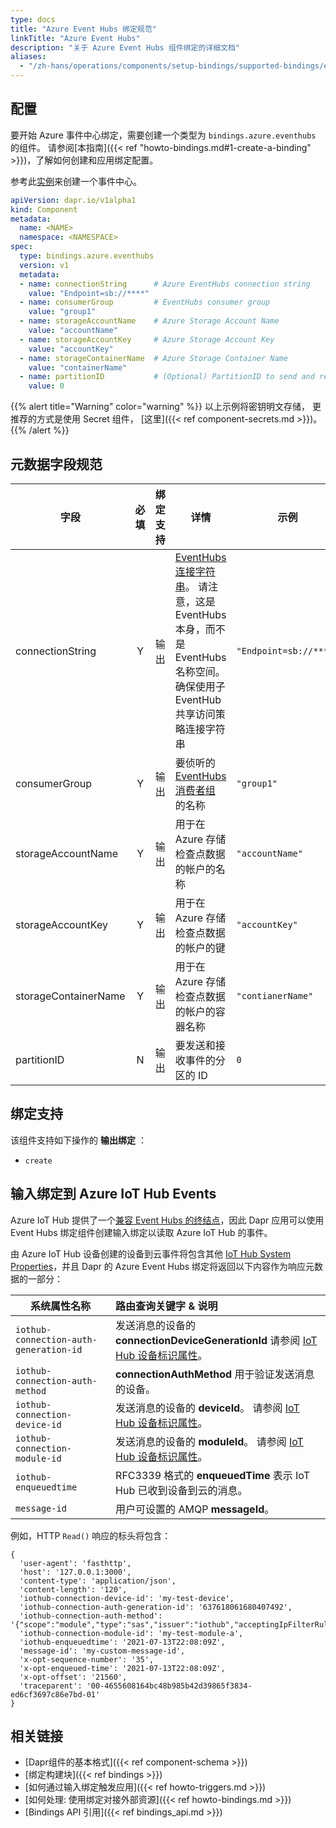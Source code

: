 ```yaml
---
type: docs
title: "Azure Event Hubs 绑定规范"
linkTitle: "Azure Event Hubs"
description: "关于 Azure Event Hubs 组件绑定的详细文档"
aliases:
  - "/zh-hans/operations/components/setup-bindings/supported-bindings/eventhubs/"
---
```


## 配置

要开始 Azure 事件中心绑定，需要创建一个类型为 `bindings.azure.eventhubs` 的组件。 请参阅[本指南]({{< ref "howto-bindings.md#1-create-a-binding" >}})，了解如何创建和应用绑定配置。

参考此[实例](https://docs.microsoft.com/azure/event-hubs/event-hubs-dotnet-framework-getstarted-send)来创建一个事件中心。

```yaml
apiVersion: dapr.io/v1alpha1
kind: Component
metadata:
  name: <NAME>
  namespace: <NAMESPACE>
spec:
  type: bindings.azure.eventhubs
  version: v1
  metadata:
  - name: connectionString      # Azure EventHubs connection string
    value: "Endpoint=sb://****"
  - name: consumerGroup         # EventHubs consumer group
    value: "group1"
  - name: storageAccountName    # Azure Storage Account Name
    value: "accountName"
  - name: storageAccountKey     # Azure Storage Account Key
    value: "accountKey"
  - name: storageContainerName  # Azure Storage Container Name
    value: "containerName"
  - name: partitionID           # (Optional) PartitionID to send and receive events
    value: 0
```

{{% alert title="Warning" color="warning" %}}
以上示例将密钥明文存储， 更推荐的方式是使用 Secret 组件， [这里]({{< ref component-secrets.md >}})。
{{% /alert %}}

## 元数据字段规范

| 字段                   | 必填 | 绑定支持 | 详情                                                                                                                                                                          | 示例                     |
| -------------------- |:--:| ---- | --------------------------------------------------------------------------------------------------------------------------------------------------------------------------- | ---------------------- |
| connectionString     | Y  | 输出   | [EventHubs 连接字符串](https://docs.microsoft.com/azure/event-hubs/authorize-access-shared-access-signature)。 请注意，这是 EventHubs 本身，而不是 EventHubs 名称空间。 确保使用子 EventHub 共享访问策略连接字符串 | `"Endpoint=sb://****"` |
| consumerGroup        | Y  | 输出   | 要侦听的 [EventHubs 消费者组](https://docs.microsoft.com/azure/event-hubs/event-hubs-features#consumer-groups) 的名称                                                                  | `"group1"`             |
| storageAccountName   | Y  | 输出   | 用于在Azure 存储检查点数据的帐户的名称                                                                                                                                                      | `"accountName"`        |
| storageAccountKey    | Y  | 输出   | 用于在Azure 存储检查点数据的帐户的键                                                                                                                                                       | `"accountKey"`         |
| storageContainerName | Y  | 输出   | 用于在Azure 存储检查点数据的帐户的容器名称                                                                                                                                                    | `"contianerName"`      |
| partitionID          | N  | 输出   | 要发送和接收事件的分区的 ID                                                                                                                                                             | `0`                    |

## 绑定支持

该组件支持如下操作的 **输出绑定** ：

- `create`

## 输入绑定到 Azure IoT Hub Events

Azure IoT Hub 提供了一个[兼容 Event Hubs 的终结点](https://docs.microsoft.com/azure/iot-hub/iot-hub-devguide-messages-read-builtin#read-from-the-built-in-endpoint)，因此 Dapr 应用可以使用 Event Hubs 绑定组件创建输入绑定以读取 Azure IoT Hub 的事件。

由 Azure IoT Hub 设备创建的设备到云事件将包含其他 [IoT Hub System Properties](https://docs.microsoft.com/azure/iot-hub/iot-hub-devguide-messages-construct#system-properties-of-d2c-iot-hub-messages)，并且 Dapr 的 Azure Event Hubs 绑定将返回以下内容作为响应元数据的一部分：

| 系统属性名称                                 | 路由查询关键字 & 说明                                                                                                                                                            |
| -------------------------------------- |:----------------------------------------------------------------------------------------------------------------------------------------------------------------------- |
| `iothub-connection-auth-generation-id` | 发送消息的设备的 **connectionDeviceGenerationId** 请参阅 [IoT Hub 设备标识属性](https://docs.microsoft.com/azure/iot-hub/iot-hub-devguide-identity-registry#device-identity-properties)。 |
| `iothub-connection-auth-method`        | **connectionAuthMethod** 用于验证发送消息的设备。                                                                                                                                   |
| `iothub-connection-device-id`          | 发送消息的设备的 **deviceId**。 请参阅 [IoT Hub 设备标识属性](https://docs.microsoft.com/azure/iot-hub/iot-hub-devguide-identity-registry#device-identity-properties)。                    |
| `iothub-connection-module-id`          | 发送消息的设备的 **moduleId**。 请参阅 [IoT Hub 设备标识属性](https://docs.microsoft.com/azure/iot-hub/iot-hub-devguide-identity-registry#device-identity-properties)。                    |
| `iothub-enqueuedtime`                  | RFC3339 格式的 **enqueuedTime** 表示 IoT Hub 已收到设备到云的消息。                                                                                                                     |
| `message-id`                           | 用户可设置的 AMQP **messageId**。                                                                                                                                              |

例如，HTTP `Read()` 响应的标头将包含：

```nodejs
{
  'user-agent': 'fasthttp',
  'host': '127.0.0.1:3000',
  'content-type': 'application/json',
  'content-length': '120',
  'iothub-connection-device-id': 'my-test-device',
  'iothub-connection-auth-generation-id': '637618061680407492',
  'iothub-connection-auth-method': '{"scope":"module","type":"sas","issuer":"iothub","acceptingIpFilterRule":null}',
  'iothub-connection-module-id': 'my-test-module-a',
  'iothub-enqueuedtime': '2021-07-13T22:08:09Z',
  'message-id': 'my-custom-message-id',
  'x-opt-sequence-number': '35',
  'x-opt-enqueued-time': '2021-07-13T22:08:09Z',
  'x-opt-offset': '21560',
  'traceparent': '00-4655608164bc48b985b42d39865f3834-ed6cf3697c86e7bd-01'
}
```

## 相关链接

- [Dapr组件的基本格式]({{< ref component-schema >}})
- [绑定构建块]({{< ref bindings >}})
- [如何通过输入绑定触发应用]({{< ref howto-triggers.md >}})
- [如何处理: 使用绑定对接外部资源]({{< ref howto-bindings.md >}})
- [Bindings API 引用]({{< ref bindings_api.md >}})
